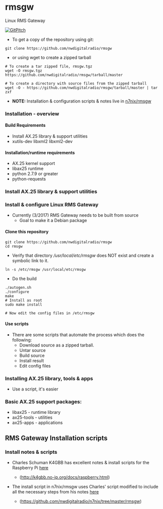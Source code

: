 # rmsgw
Linux RMS Gateway

[![GitPitch](https://gitpitch.com/assets/badge.svg)](https://gitpitch.com/nwdigitalradio/rmsgw/master)

* To get a copy of the repository using git:

```
git clone https://github.com/nwdigitalradio/rmsgw
```
* or using wget to create a zipped tarball
```
# To create a tar zipped file, rmsgw.tgz
wget -O rmsgw.tgz https://github.com/nwdigitalradio/rmsgw/tarball/master

# To create a directory with source files from the zipped tarball
wget -O - https://github.com/nwdigitalradio/rmsgw/tarball/master | tar zxf
```

* **NOTE:** Installation & configuration scripts & notes live in [n7nix/rmsgw](https://github.com/nwdigitalradio/n7nix/tree/master/rmsgw)

### Installation - overview

#### Build Requirements
* Install AX.25 library & support utilities
* xutils-dev libxml2 libxml2-dev

#### Installation/runtime requirements
* AX.25 kernel support
* libax25 runtime
* python 2.7.9 or greater
* python-requests

### Install AX.25 library & support utilities

### Install & configure Linux RMS Gateway
* Currently (3/2017) RMS Gateway needs to be built from source
  * Goal to make it a Debian package
#### Clone this repository
```
git clone https://github.com/nwdigitalradio/rmsgw
cd rmsgw
```

* Verify that directory _/usr/local/etc/rmsgw_ does NOT exist and
create a symbolic link to it.

```
ln -s /etc/rmsgw /usr/local/etc/rmsgw
```
* Do the build

```
./autogen.sh
./configure
make
# Install as root
sudo make install

# Now edit the config files in /etc/rmsgw
```

#### Use scripts
* There are some scripts that automate the process which does the following:
  * Download source as a zipped tarball.
  * Untar source
  * Build source
  * Install result
  * Edit config files

### Installing AX.25 library, tools & apps
* Use a script, it's easier

### Basic AX.25 support packages:
* libax25 - runtime library
* ax25-tools - utilities
* ax25-apps - applications

## RMS Gateway Installation scripts

### Install notes & scripts
* Charles Schuman K4GBB has excellent notes & install scripts for the Raspberry Pi [here](http://k4gbb.no-ip.org/docs/raspberry.html)
  * (http://k4gbb.no-ip.org/docs/raspberry.html)

* The install script in n7nix/rmsgw uses Charles' script modified to include all the necessary steps from his notes [here](https://github.com/nwdigitalradio/n7nix/tree/master/rmsgw)
  * (https://github.com/nwdigitalradio/n7nix/tree/master/rmsgw)
